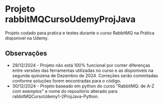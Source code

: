 # Projeto rabbitMQCursoUdemyProjJava

Projeto codado para pratica e testes durante o curso RabbitMQ na Prática disponivel na Udemy.

## Observações
- 29/12/2024 - Projeto não está 100% funcional por conter diferenças entre versões das ferramentas utilizadas no curso e as disponiveis na segunda quinzena de Dezembro de 2024. Correções serão commitadas conforme soluções forem encontradas para o código.
- 30/12/2024 - Projeto baseado em python do curso "RabbitMQ: de A-Z com exemplos" e nome do repositório alterado para rabbitMQCursoUdemy1-2ProjJava-Python.
